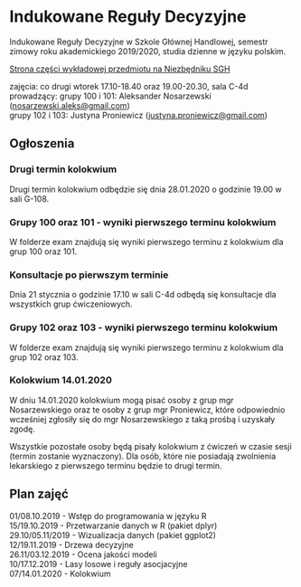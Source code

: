 # Indukowane Reguły Decyzyjne
Indukowane Reguły Decyzyjne w Szkole Głównej Handlowej, semestr zimowy roku akademickiego 2019/2020, studia dzienne w języku polskim.

[Strona części wykładowej przedmiotu na Niezbędniku SGH](https://www.e-sgh.pl/mwrzosek/ird/)

zajęcia: co drugi wtorek 17.10-18.40 oraz 19.00-20.30, sala C-4d  
prowadzący:
  grupy 100 i 101: Aleksander Nosarzewski (nosarzewski.aleks@gmail.com)  
  grupy 102 i 103: Justyna Proniewicz  (justyna.proniewicz@gmail.com)

## Ogłoszenia
### Drugi termin kolokwium 
Drugi termin kolokwium odbędzie się dnia 28.01.2020 o godzinie 19.00 w sali G-108.

### Grupy 100 oraz 101 - wyniki pierwszego terminu kolokwium
W folderze exam znajdują się wyniki pierwszego terminu z kolokwium dla grup 100 oraz 101.

### Konsultacje po pierwszym terminie
Dnia 21 stycznia o godzinie 17.10 w sali C-4d odbędą się konsultacje dla wszystkich grup ćwiczeniowych.

### Grupy 102 oraz 103 - wyniki pierwszego terminu kolokwium
W folderze exam znajdują się wyniki pierwszego terminu z kolokwium dla grup 102 oraz 103.

### Kolokwium 14.01.2020
W dniu 14.01.2020 kolokwium mogą pisać osoby z grup mgr Nosarzewskiego oraz te osoby z grup mgr Proniewicz, które odpowiednio wcześniej zgłosiły się do mgr Nosarzewskiego z taką prośbą i uzyskały zgodę.

Wszystkie pozostałe osoby będą pisały kolokwium z ćwiczeń w czasie sesji (termin zostanie wyznaczony). Dla osób, które nie posiadają zwolnienia lekarskiego z pierwszego terminu będzie to drugi termin.

## Plan zajęć
01/08.10.2019 - Wstęp do programowania w języku R  
15/19.10.2019 - Przetwarzanie danych w R (pakiet dplyr)  
29.10/05.11/2019 - Wizualizacja danych (pakiet ggplot2)  
12/19.11.2019 - Drzewa decyzyjne  
26.11/03.12.2019 - Ocena jakości modeli  
10/17.12.2019 - Lasy losowe i reguły asocjacyjne  
07/14.01.2020 - Kolokwium  
